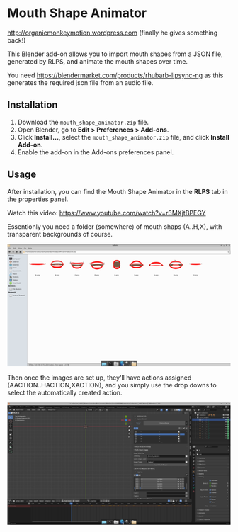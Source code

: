 # Mouth Shape Animator

http://organicmonkeymotion.wordpress.com (finally he gives something back!)

This Blender add-on allows you to import mouth shapes from a JSON file, generated by RLPS, and animate the mouth shapes over time.

You need https://blendermarket.com/products/rhubarb-lipsync-ng as this generates the required json file from an audio file.

## Installation
1. Download the `mouth_shape_animator.zip` file.
2. Open Blender, go to **Edit > Preferences > Add-ons**.
3. Click **Install...**, select the `mouth_shape_animator.zip` file, and click **Install Add-on**.
4. Enable the add-on in the Add-ons preferences panel.

## Usage
After installation, you can find the Mouth Shape Animator in the **RLPS** tab in the properties panel.

Watch this video: https://www.youtube.com/watch?v=r3MXjtBPEGY

Essentionly you need a folder (somewhere) of mouth shaps (A..H,X), with transparent backgrounds of course.

![Alt text](/figures/mouth_shapes.png "Example mouth shapes, scratch out your'e own by all means")

Then once the images are set up, they'll have actions assigned (AACTION..HACTION,XACTION), and you simply use the drop downs to select the automatically created action.

![Alt text](/figures/action_assignment.png "The auto-generated actions post assignment")